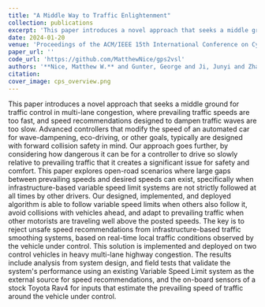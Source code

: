 ```yaml
---
title: "A Middle Way to Traffic Enlightenment"
collection: publications
excerpt: 'This paper introduces a novel approach that seeks a middle ground for traffic control in multi-lane congestion, where prevailing traffic speeds are too fast, and speed recommendations designed to dampen traffic waves are too slow.  Advanced controllers that modify the speed of an automated car for wave-dampening, eco-driving, or other goals, typically are designed with forward collision safety in mind.  Our approach goes further, by considering how dangerous it can be for a controller to drive so slowly relative to prevailing traffic that it creates a significant issue for safety and comfort. Our designed, implemented, and deployed algorithm is able to follow variable speed limits when others also follow it, avoid collisions with vehicles ahead, and adapt to prevailing traffic when other motorists are traveling well above the posted speeds.'
date: 2024-01-20
venue: 'Proceedings of the ACM/IEEE 15th International Conference on Cyber-Physical Systems (ICCPS)'
paper_url: ''
code_url: 'https://github.com/MatthewNice/gps2vsl'
authors: '**Nice, Matthew W.** and Gunter, George and Ji, Junyi and Zhang, Yuhang and Bunting, Matthew  and Barbour, William and Sprinkle, Jonathan and Work, Dan'
citation:
cover_image: cps_overview.png
---
```

This paper introduces a novel approach that seeks a middle ground for traffic control in multi-lane congestion, where prevailing traffic speeds are too fast, and speed recommendations designed to dampen traffic waves are too slow.  Advanced controllers that modify the speed of an automated car for wave-dampening, eco-driving, or other goals, typically are designed with forward collision safety in mind.  Our approach goes further, by considering how dangerous it can be for a controller to drive so slowly relative to prevailing traffic that it creates a significant issue for safety and comfort. This paper explores open-road scenarios where large gaps between prevailing speeds and desired speeds can exist, specifically when infrastructure-based variable speed limit systems are not strictly followed at all times by other drivers. Our designed, implemented, and deployed algorithm is able to follow variable speed limits when others also follow it, avoid collisions with vehicles ahead, and adapt to prevailing traffic when other motorists are traveling well above the posted speeds. The key is to reject unsafe speed recommendations from infrastructure-based traffic smoothing systems, based on real-time local traffic conditions observed by the vehicle under control. This solution is implemented and deployed on two control vehicles in heavy multi-lane highway congestion. The results include analysis from system design, and field tests that validate the system's performance using an existing Variable Speed Limit system as the external source for speed recommendations, and the on-board sensors of a stock Toyota Rav4 for inputs that estimate the prevailing speed of traffic around the vehicle under control.

